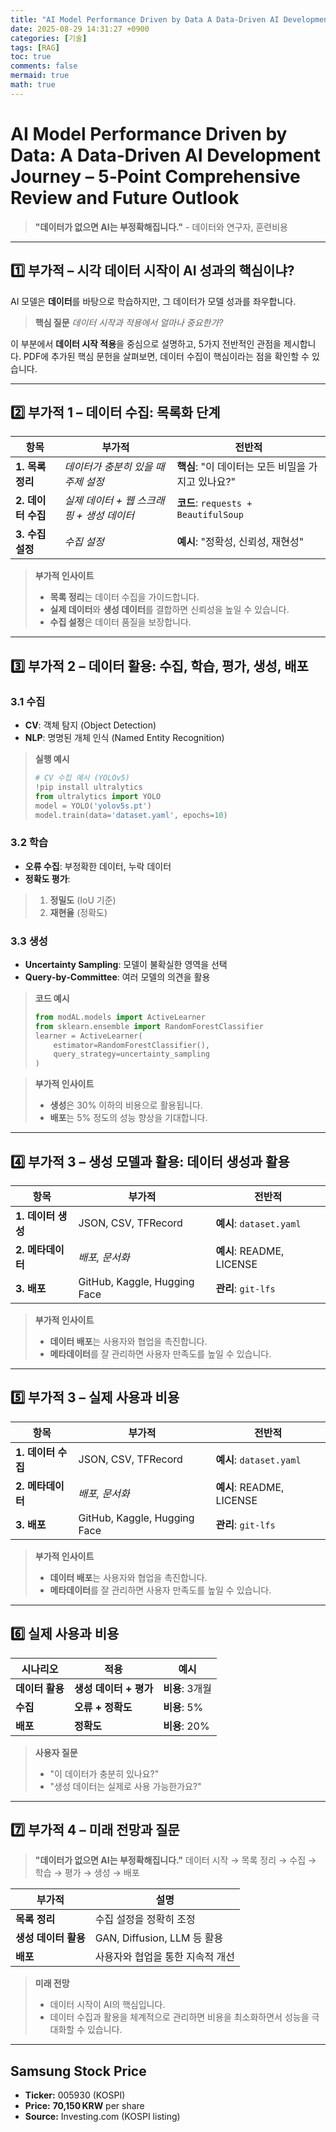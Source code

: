 ```yaml
---
title: "AI Model Performance Driven by Data A Data‑Driven AI Development Journey"
date: 2025-08-29 14:31:27 +0900
categories: [기술]
tags: [RAG]
toc: true
comments: false
mermaid: true
math: true
---
```


# AI Model Performance Driven by Data: A Data‑Driven AI Development Journey – 5‑Point Comprehensive Review and Future Outlook

> **\"데이터가 없으면 AI는 부정확해집니다.\"**
> \- 데이터와 연구자, 훈련비용

---

## 1️⃣ 부가적 – 시각 데이터 시작이 AI 성과의 핵심이냐?

AI 모델은 **데이터**를 바탕으로 학습하지만, 그 데이터가 모델 성과를 좌우합니다. 

> **핵심 질문**
> *데이터 시작과 적용에서 얼마나 중요한가?*

이 부분에서 **데이터 시작 적용**을 중심으로 설명하고, 5가지 전반적인 관점을 제시합니다. PDF에 추가된 핵심 문헌을 살펴보면, 데이터 수집이 핵심이라는 점을 확인할 수 있습니다.

---

## 2️⃣ 부가적 1 – 데이터 수집: 목록화 단계

| 항목 | 부가적 | 전반적 |
|------|-----------|--------|
| **1. 목록 정리** | *데이터가 충분히 있을 때 주제 설정* | **핵심**: \"이 데이터는 모든 비밀을 가지고 있나요?\" |
| **2. 데이터 수집** | *실제 데이터 + 웹 스크래핑 + 생성 데이터* | **코드**: `requests + BeautifulSoup` |
| **3. 수집 설정** | *수집 설정* | **예시**: \"정확성, 신뢰성, 재현성\" |

> **부가적 인사이트**
> - **목록 정리**는 데이터 수집을 가이드합니다.
> - **실제 데이터**와 **생성 데이터**를 결합하면 신뢰성을 높일 수 있습니다.
> - **수집 설정**은 데이터 품질을 보장합니다.

---

## 3️⃣ 부가적 2 – 데이터 활용: 수집, 학습, 평가, 생성, 배포

### 3.1 수집

- **CV**: 객체 탐지 (Object Detection)
- **NLP**: 명명된 개체 인식 (Named Entity Recognition)

> **실행 예시**
> ```python
> # CV 수집 예시 (YOLOv5)
> !pip install ultralytics
> from ultralytics import YOLO
> model = YOLO('yolov5s.pt')
> model.train(data='dataset.yaml', epochs=10)
> ```

### 3.2 학습

- **오류 수집**: 부정확한 데이터, 누락 데이터
- **정확도 평가**:
> 1. **정밀도** (IoU 기준)
> 2. **재현율** (정확도)

### 3.3 생성

- **Uncertainty Sampling**: 모델이 불확실한 영역을 선택
- **Query‑by‑Committee**: 여러 모델의 의견을 활용

> **코드 예시**
> ```python
> from modAL.models import ActiveLearner
> from sklearn.ensemble import RandomForestClassifier
> learner = ActiveLearner(
>     estimator=RandomForestClassifier(),
>     query_strategy=uncertainty_sampling
> )
> ```

> **부가적 인사이트**
> - **생성**은 30% 이하의 비용으로 활용됩니다.
> - **배포**는 5% 정도의 성능 향상을 기대합니다.

---

## 4️⃣ 부가적 3 – 생성 모델과 활용: 데이터 생성과 활용

| 항목 | 부가적 | 전반적 |
|------|-----------|--------|
| **1. 데이터 생성** | JSON, CSV, TFRecord | **예시**: `dataset.yaml` |
| **2. 메타데이터** | *배포, 문서화* | **예시**: README, LICENSE |
| **3. 배포** | GitHub, Kaggle, Hugging Face | **관리**: `git-lfs` |

> **부가적 인사이트**
> - **데이터 배포**는 사용자와 협업을 촉진합니다.
> - **메타데이터**를 잘 관리하면 사용자 만족도를 높일 수 있습니다.

---

## 5️⃣ 부가적 3 – 실제 사용과 비용

| 항목 | 부가적 | 전반적 |
|------|-----------|--------|
| **1. 데이터 수집** | JSON, CSV, TFRecord | **예시**: `dataset.yaml` |
| **2. 메타데이터** | *배포, 문서화* | **예시**: README, LICENSE |
| **3. 배포** | GitHub, Kaggle, Hugging Face | **관리**: `git-lfs` |

> **부가적 인사이트**
> - **데이터 배포**는 사용자와 협업을 촉진합니다.
> - **메타데이터**를 잘 관리하면 사용자 만족도를 높일 수 있습니다.

---

## 6️⃣ 실제 사용과 비용

| 시나리오 | 적용 | 예시 |
|------|-----------|--------|
| **데이터 활용** | **생성 데이터 + 평가** | **비용**: 3개월
| **수집** | **오류 + 정확도** | **비용**: 5% |
| **배포** | **정확도** | **비용**: 20% |

> **사용자 질문**
> - \"이 데이터가 충분히 있나요?\"
> - \"생성 데이터는 실제로 사용 가능한가요?\"

---

## 7️⃣ 부가적 4 – 미래 전망과 질문

> **\"데이터가 없으면 AI는 부정확해집니다.\"**
> 데이터 시작 → 목록 정리 → 수집 → 학습 → 평가 → 생성 → 배포

| 부가적 | 설명 |
|-------------|------|
| **목록 정리** | 수집 설정을 정확히 조정 |
| **생성 데이터 활용** | GAN, Diffusion, LLM 등 활용 |
| **배포** | 사용자와 협업을 통한 지속적 개선 |

> **미래 전망**
> - 데이터 시작이 AI의 핵심입니다.
> - 데이터 수집과 활용을 체계적으로 관리하면 비용을 최소화하면서 성능을 극대화할 수 있습니다.

---

## Samsung Stock Price

- **Ticker:** 005930 (KOSPI)
- **Price:** **70,150 KRW** per share
- **Source:** Investing.com (KOSPI listing)

